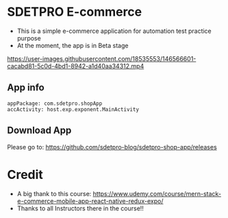 # SDETPRO E-commerce
* This is a simple e-commerce application for automation test practice purpose
* At the moment, the app is in Beta stage

https://user-images.githubusercontent.com/18535553/146566601-cacabd81-5c0d-4bd1-8942-a1d40aa34312.mp4


## App info

```
appPackage: com.sdetpro.shopApp
accActivity: host.exp.exponent.MainActivity
```

## Download App
Please go to: https://github.com/sdetpro-blog/sdetpro-shop-app/releases

# Credit
* A big thank to this course: https://www.udemy.com/course/mern-stack-e-commerce-mobile-app-react-native-redux-expo/
* Thanks to all Instructors there in the course!!

